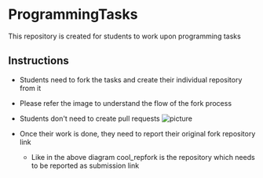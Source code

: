 # ProgrammingTasks
This repository is created for students to work upon programming tasks

## Instructions ##
* Students need to fork the tasks and create their individual repository from it
* Please refer the image to understand the flow of the fork process
* Students don't need to create pull requests
![picture](https://github.com/MIETDevelopers/ProgrammingTasks/blob/master/clone1.jpg)

* Once their work is done, they need to report their original fork repository link
  * Like in the above diagram cool_repfork is the repository which needs to be reported as submission link
